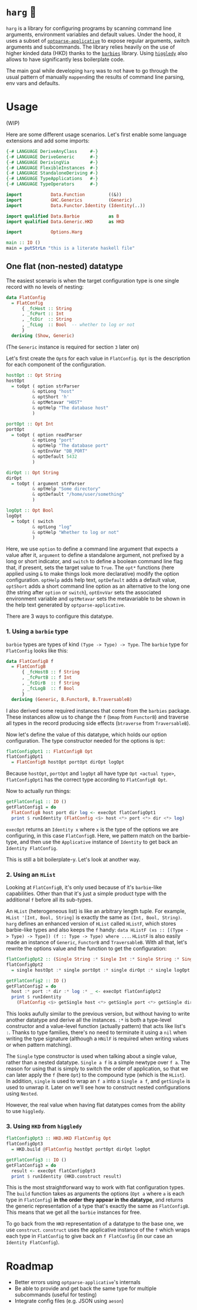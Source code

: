 # `harg` :nut_and_bolt:

`harg` is a library for configuring programs by scanning command line arguments, environment
variables and default values. Under the hood, it uses a subset of
[`optparse-applicative`](https://hackage.haskell.org/package/optparse-applicative) to expose regular
arguments, switch arguments and subcommands. The library relies heavily on the use of higher kinded
data (HKD) thanks to the [`barbies`](https://hackage.haskell.org/package/barbies) library. Using
[`higgledy`](https://hackage.haskell.org/package/higgledy) also allows to have significantly less
boilerplate code.

The main goal while developing `harg` was to not have to go through the usual pattern of manually
`mappend`ing the results of command line parsing, env vars and defaults.

# Usage

(WIP)

Here are some different usage scenarios. Let's first enable some language extensions and add some
imports:

``` haskell
{-# LANGUAGE DeriveAnyClass     #-}
{-# LANGUAGE DeriveGeneric      #-}
{-# LANGUAGE DerivingVia        #-}
{-# LANGUAGE FlexibleInstances  #-}
{-# LANGUAGE StandaloneDeriving #-}
{-# LANGUAGE TypeApplications   #-}
{-# LANGUAGE TypeOperators      #-}

import           Data.Function         ((&))
import           GHC.Generics          (Generic)
import           Data.Functor.Identity (Identity(..))

import qualified Data.Barbie           as B
import qualified Data.Generic.HKD      as HKD

import           Options.Harg

main :: IO ()
main = putStrLn "this is a literate haskell file"
```

## One flat (non-nested) datatype

The easiest scenario is when the target configuration type is one single record with no levels of
nesting:

``` haskell
data FlatConfig
  = FlatConfig
      { _fcHost :: String
      , _fcPort :: Int
      , _fcDir  :: String
      , _fcLog  :: Bool  -- whether to log or not
      }
  deriving (Show, Generic)
```

(The `Generic` instance is required for section `3` later on)

Let's first create the `Opt`s for each value in `FlatConfig`. `Opt` is the description for each
component of the configuration.

``` haskell
hostOpt :: Opt String
hostOpt
  = toOpt ( option strParser
          & optLong "host"
          & optShort 'h'
          & optMetavar "HOST"
          & optHelp "The database host"
          )

portOpt :: Opt Int
portOpt
  = toOpt ( option readParser
          & optLong "port"
          & optHelp "The database port"
          & optEnvVar "DB_PORT"
          & optDefault 5432
          )

dirOpt :: Opt String
dirOpt
  = toOpt ( argument strParser
          & optHelp "Some directory"
          & optDefault "/home/user/something"
          )

logOpt :: Opt Bool
logOpt
  = toOpt ( switch
          & optLong "log"
          & optHelp "Whether to log or not"
          )
```

Here, we use `option` to define a command line argument that expects a value after it, `argument` to
define a standalone argument, not prefixed by a long or short indicator, and `switch` to define a
boolean command line flag that, if present, sets the target value to `True`. The `opt*` functions
(here applied using `&` to make things look more declarative) modify the option configuration.
`optHelp` adds help text, `optDefault` adds a default value, `optShort` adds a short command line
option as an alternative to the long one (the string after `option` or `switch`), `optEnvVar` sets
the associated environment variable and `optMetavar` sets the metavariable to be shown in the help
text generated by `optparse-applicative`.

There are 3 ways to configure this datatype.

### 1. Using a `barbie` type

`barbie` types are types of kind `(Type -> Type) -> Type`. The `barbie` type for `FlatConfig`
looks like this:

``` haskell
data FlatConfigB f
  = FlatConfigB
      { _fcHostB :: f String
      , _fcPortB :: f Int
      , _fcDirB  :: f String
      , _fcLogB  :: f Bool
      }
  deriving (Generic, B.FunctorB, B.TraversableB)
```

I also derived some required instances that come from the `barbies` package. These instances allow
us to change the `f` (`bmap` from `FunctorB`) and traverse all types in the record producing side
effects (`btraverse` from `TraversableB`).

Now let's define the value of this datatype, which holds our option configuration. The type
constructor needed for the options is `Opt`:

``` haskell
flatConfigOpt1 :: FlatConfigB Opt
flatConfigOpt1
  = FlatConfigB hostOpt portOpt dirOpt logOpt
```

Because `hostOpt`, `portOpt` and `logOpt` all have type `Opt <actual type>`, `flatConfigOpt1` has
the correct type according to `FlatConfigB Opt`.

Now to actually run things:

``` haskell
getFlatConfig1 :: IO ()
getFlatConfig1 = do
  FlatConfigB host port dir log <- execOpt flatConfigOpt1
  print $ runIdentity (FlatConfig <$> host <*> port <*> dir <*> log)
```

`execOpt` returns an `Identity x` where `x` is the type of the options we are configuring, in this
case `FlatConfigB`. Here, we pattern match on the barbie-type, and then use the `Applicative`
instance of `Identity` to get back an `Identity FlatConfig`.

This is still a bit boilerplate-y. Let's look at another way.

### 2. Using an `HList`

Looking at `FlatConfigB`, it's only used because of it's `barbie`-like capabilities. Other than that
it's just a simple product type with the additional `f` before all its sub-types.

An `HList` (heterogeneous list) is like an arbitrary length tuple. For example, `HList '[Int, Bool,
String]` is exactly the same as `(Int, Bool, String)`. `harg` defines an enhanced version of `HList`
called `HListF`, which stores barbie-like types and also keeps the `f` handy: `data HListF (xs ::
[(Type -> Type) -> Type]) (f :: Type -> Type) where ...`. `HListF` is also easily made an instance
of `Generic`, `FunctorB` and `TraversableB`. With all that, let's rewrite the options value and the
function to get the configuration:

``` haskell
flatConfigOpt2 :: (Single String :* Single Int :* Single String :* Single Bool) Opt
flatConfigOpt2
  = single hostOpt :* single portOpt :* single dirOpt :* single logOpt :* HNilF

getFlatConfig2 :: IO ()
getFlatConfig2 = do
  host :* port :* dir :* log :* _ <- execOpt flatConfigOpt2
  print $ runIdentity
    (FlatConfig <$> getSingle host <*> getSingle port <*> getSingle dir <*> getSingle log)
```

This looks aufully similar to the previous version, but without having to write another datatype
and derive all the instances. `:*` is both a type-level constructor and a value-level function
(actually pattern) that acts like list's `:`. Thanks to type families, there's no need to terminate
it using a `nil` when writing the type signature (although a `HNilF` is required when writing values
or when pattern matching).

The `Single` type constructor is used when talking about a single value, rather than a nested
datatype. `Single a f` is a simple newtype over `f a`. The reason for using that is simply to switch
the order of application, so that we can later apply the `f` (here `Opt`) to the compound type
(which is the `HList`). In addition, `single` is used to wrap an `f a` into a `Single a f`, and
`getSingle` is used to unwrap it. Later on we'll see how to construct nested configurations using
`Nested`.

However, the real value when having flat datatypes comes from the ability to use `higgledy`.

### 3. Using `HKD` from `higgledy`

``` haskell
flatConfigOpt3 :: HKD.HKD FlatConfig Opt
flatConfigOpt3
  = HKD.build @FlatConfig hostOpt portOpt dirOpt logOpt

getFlatConfig3 :: IO ()
getFlatConfig3 = do
  result <- execOpt flatConfigOpt3
  print $ runIdentity (HKD.construct result)
```

This is the most straightforward way to work with flat configuration types. The `build` function
takes as arguments the options (`Opt a` where `a` is each type in `FlatConfig`) **in the order they
appear in the datatype**, and returns the generic representation of a type that's exactly the same
as `FlatConfigB`. This means that we get all the `barbie` instances for free.

To go back from the `HKD` representation of a datatype to the base one, we use `construct`.
`construct` uses the applicative instance of the `f` which wraps each type in `FlatConfig` to give
back an `f FlatConfig` (in our case an `Identity FlatConfig`).

# Roadmap

- Better errors using `optparse-applicative`'s internals
- Be able to provide and get back the same type for multiple subcommands (useful for testing)
- Integrate config files (e.g. JSON using `aeson`)
